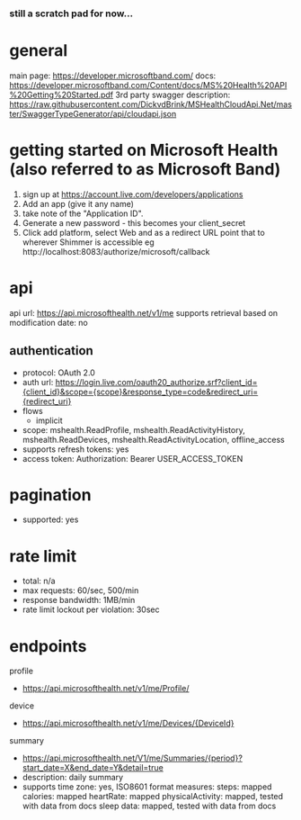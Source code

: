 ### still a scratch pad for now...

# general
main page: https://developer.microsoftband.com/
docs: https://developer.microsoftband.com/Content/docs/MS%20Health%20API%20Getting%20Started.pdf
3rd party swagger description: https://raw.githubusercontent.com/DickvdBrink/MSHealthCloudApi.Net/master/SwaggerTypeGenerator/api/cloudapi.json

# getting started on Microsoft Health (also referred to as Microsoft Band)

1. sign up at https://account.live.com/developers/applications
  1. Add an app (give it any name)
  1. take note of the "Application ID". 
  1. Generate a new password - this becomes your client_secret
  1. Click add platform, select Web and as a redirect URL point that to wherever Shimmer is accessible eg http://localhost:8083/authorize/microsoft/callback
 
# api
api url: https://api.microsofthealth.net/v1/me
supports retrieval based on modification date: no 

## authentication

- protocol: OAuth 2.0
- auth url:  https://login.live.com/oauth20_authorize.srf?client_id={client_id}&scope={scope}&response_type=code&redirect_uri={redirect_uri}
- flows 
  - implicit
- scope: mshealth.ReadProfile, mshealth.ReadActivityHistory, mshealth.ReadDevices, mshealth.ReadActivityLocation, offline_access
- supports refresh tokens: yes
- access token:  Authorization: Bearer USER_ACCESS_TOKEN

# pagination
- supported: yes

# rate limit

- total: n/a
- max requests: 60/sec, 500/min
- response bandwidth: 1MB/min
- rate limit lockout per violation: 30sec

# endpoints

profile
- https://api.microsofthealth.net/v1/me/Profile/

device
-  https://api.microsofthealth.net/v1/me/Devices/{DeviceId}


summary
- https://api.microsofthealth.net/V1/me/Summaries/{period}?start_date=X&end_date=Y&detail=true
- description: daily summary
- supports time zone: yes, ISO8601 format
measures:
    steps: mapped
    calories: mapped
    heartRate: mapped
    physicalActivity: mapped, tested with data from docs
    sleep data: mapped, tested with data from docs

